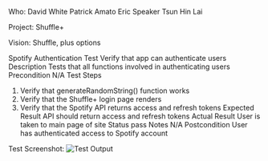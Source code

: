 Who:
David White
Patrick Amato
Eric Speaker
Tsun Hin Lai

Project:
Shuffle+

Vision:
Shuffle, plus options

Spotify Authentication Test
  Verify that app can authenticate users
Description
  Tests that all functions involved in authenticating users
Precondition
  N/A
Test Steps
  1. Verify that generateRandomString() function works
  2. Verify that the Shuffle+ login page renders
  3. Verify that the Spotify API returns access and refresh tokens
Expected Result
  API should return access and refresh tokens
Actual Result
  User is taken to main page of site
Status
  pass
Notes
  N/A
Postcondition
  User has authenticated access to Spotify account

Test Screenshot:
  ![Test Output](./img.jpg?raw=true "Title")
